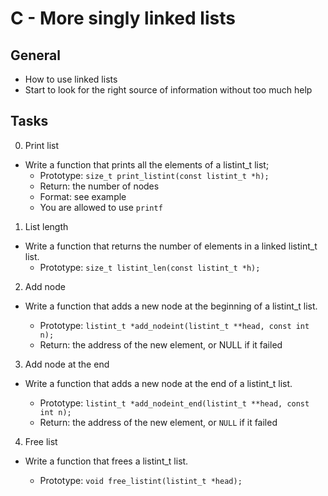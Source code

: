 # C - More singly linked lists
## General
* How to use linked lists
* Start to look for the right source of information without too much help
## Tasks
0. Print list
* Write a function that prints all the elements of a listint_t list;
	* Prototype: `size_t print_listint(const listint_t *h);`
	* Return: the number of nodes
	* Format: see example
	* You are allowed to use `printf`
1. List length
* Write a function that returns the number of elements in a linked listint_t list.
	* Prototype: `size_t listint_len(const listint_t *h);`
2. Add node
* Write a function that adds a new node at the beginning of a listint_t list.

	* Prototype: `listint_t *add_nodeint(listint_t **head, const int n);`
	* Return: the address of the new element, or NULL if it failed
3. Add node at the end
* Write a function that adds a new node at the end of a listint_t list.

	* Prototype: `listint_t *add_nodeint_end(listint_t **head, const int n);`
	* Return: the address of the new element, or `NULL` if it failed
4. Free list
* Write a function that frees a listint_t list.

	* Prototype: `void free_listint(listint_t *head);`
